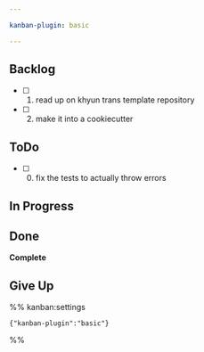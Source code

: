```yaml
---

kanban-plugin: basic

---
```


## Backlog

- [ ] 1. read up on khyun trans template repository
- [ ] 2. make it into a cookiecutter


## ToDo

- [ ] 0. fix the tests to actually throw errors


## In Progress



## Done

**Complete**


## Give Up





%% kanban:settings
```
{"kanban-plugin":"basic"}
```
%%